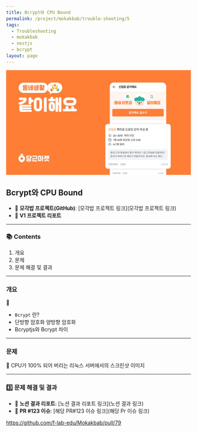```yaml
---
title: Bcrypt와 CPU Bound
permalink: /project/mokakbab/trouble-shooting/5
tags:
  - Troubleshooting
  - mokakbab
  - nestjs
  - bcrypt
layout: page
---
```


![](/assets/Mokakbab06.png)

## Bcrypt와 CPU Bound

- 🐙 **모각밥 프로젝트(GitHub)**: [모각밥 프로젝트 링크](모각밥 프로젝트 링크)
- 📑 **V1 프로젝트 리포트**

---

### 📚 Contents

1. 개요
2. 문제
3. 문제 해결 및 결과

---

### 개요

- `Bcrypt` 란?
- 단방향 암호화 양방향 암호화
- Bcryptjs와 Bcrypt 차이

---

### 문제

CPU가 100% 되어 버리는 리눅스 서버에서의 스크린샷 이미지


---

### 3️⃣ 문제 해결 및 결과

- 📘 **노션 결과 리포트**: [노션 결과 리포트 링크](노션 결과 링크)
- 🔗 **PR #123 이슈**: [해당 PR#123 이슈 링크](해당 Pr 이슈 링크)

https://github.com/f-lab-edu/Mokakbab/pull/79
